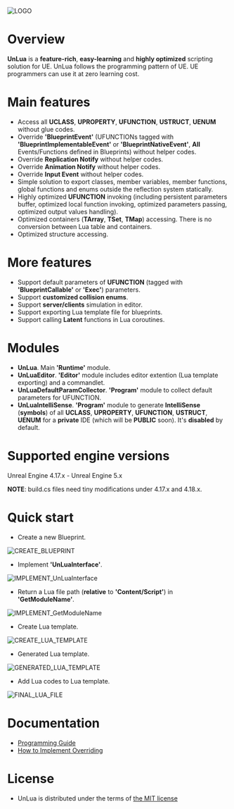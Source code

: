 ![LOGO](./Images/UnLua.png)

# Overview
**UnLua** is a **feature-rich**, **easy-learning** and **highly optimized** scripting solution for UE. UnLua follows the programming pattern of UE. UE programmers can use it at zero learning cost.


# Main features
* Access all **UCLASS**, **UPROPERTY**, **UFUNCTION**, **USTRUCT**, **UENUM** without glue codes.
* Override **'BlueprintEvent'** (UFUNCTIONs tagged with **'BlueprintImplementableEvent'** or **'BlueprintNativeEvent'**, **All** Events/Functions defined in Blueprints) without helper codes.
* Override **Replication Notify** without helper codes.
* Override **Animation Notify** without helper codes.
* Override **Input Event** without helper codes.
* Simple solution to export classes, member variables, member functions, global functions and enums outside the reflection system statically.
* Highly optimized **UFUNCTION** invoking (including persistent parameters buffer, optimized local function invoking, optimized parameters passing, optimized output values handling).
* Optimized containers (**TArray**, **TSet**, **TMap**) accessing. There is no conversion between Lua table and containers.
* Optimized structure accessing.


# More features
* Support default parameters of **UFUNCTION** (tagged with **'BlueprintCallable'** or **'Exec'**) parameters.
* Support **customized collision enums**.
* Support **server/clients** simulation in editor.
* Support exporting Lua template file for blueprints.
* Support calling **Latent** functions in Lua coroutines.


# Modules
* **UnLua**. Main **'Runtime'** module.
* **UnLuaEditor**. **'Editor'** module includes editor extention (Lua template exporting) and a commandlet.
* **UnLuaDefaultParamCollector**. **'Program'** module to collect default parameters for UFUNCTION.
* **UnLuaIntelliSense**. **'Program'** module to generate **IntelliSense** (**symbols**) of all **UCLASS**, **UPROPERTY**, **UFUNCTION**, **USTRUCT**, **UENUM** for a **private** IDE (which will be **PUBLIC** soon). It's **disabled** by default.


# Supported engine versions
Unreal Engine 4.17.x - Unreal Engine 5.x

**NOTE**: build.cs files need tiny modifications under 4.17.x and 4.18.x.


# Quick start
* Create a new Blueprint.

![CREATE_BLUEPRINT](./Images/create_blueprint.png)

* Implement **'UnLuaInterface'**.

![IMPLEMENT_UnLuaInterface](./Images/implement_UnLuaInterface.png)

* Return a Lua file path (**relative** to **'Content/Script'**) in **'GetModuleName'**.

![IMPLEMENT_GetModuleName](./Images/implement_GetModuleName.png)

* Create Lua template.

![CREATE_LUA_TEMPLATE](./Images/lua_template.png)

* Generated Lua template.

![GENERATED_LUA_TEMPLATE](./Images/generated_lua_template.png)

* Add Lua codes to Lua template.

![FINAL_LUA_FILE](./Images/final_lua_file.png)


# Documentation
* [Programming Guide](Docs/UnLua_Programming_Guide_EN.md)
* [How to Implement Overriding](Docs/How_To_Implement_Overriding_EN.md)


# License
* UnLua is distributed under the terms of [the MIT license](LICENSE.TXT)
